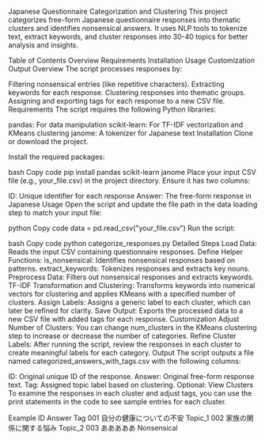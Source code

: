 Japanese Questionnaire Categorization and Clustering
This project categorizes free-form Japanese questionnaire responses into thematic clusters and identifies nonsensical answers. It uses NLP tools to tokenize text, extract keywords, and cluster responses into 30-40 topics for better analysis and insights.

Table of Contents
Overview
Requirements
Installation
Usage
Customization
Output
Overview
The script processes responses by:

Filtering nonsensical entries (like repetitive characters).
Extracting keywords for each response.
Clustering responses into thematic groups.
Assigning and exporting tags for each response to a new CSV file.
Requirements
The script requires the following Python libraries:

pandas: For data manipulation
scikit-learn: For TF-IDF vectorization and KMeans clustering
janome: A tokenizer for Japanese text
Installation
Clone or download the project.

Install the required packages:

bash
Copy code
pip install pandas scikit-learn janome
Place your input CSV file (e.g., your_file.csv) in the project directory. Ensure it has two columns:

ID: Unique identifier for each response
Answer: The free-form response in Japanese
Usage
Open the script and update the file path in the data loading step to match your input file:

python
Copy code
data = pd.read_csv("your_file.csv")
Run the script:

bash
Copy code
python categorize_responses.py
Detailed Steps
Load Data: Reads the input CSV containing questionnaire responses.
Define Helper Functions:
is_nonsensical: Identifies nonsensical responses based on patterns.
extract_keywords: Tokenizes responses and extracts key nouns.
Preprocess Data: Filters out nonsensical responses and extracts keywords.
TF-IDF Transformation and Clustering: Transforms keywords into numerical vectors for clustering and applies KMeans with a specified number of clusters.
Assign Labels: Assigns a generic label to each cluster, which can later be refined for clarity.
Save Output: Exports the processed data to a new CSV file with added tags for each response.
Customization
Adjust Number of Clusters: You can change num_clusters in the KMeans clustering step to increase or decrease the number of categories.
Refine Cluster Labels: After running the script, review the responses in each cluster to create meaningful labels for each category.
Output
The script outputs a file named categorized_answers_with_tags.csv with the following columns:

ID: Original unique ID of the response.
Answer: Original free-form response text.
Tag: Assigned topic label based on clustering.
Optional: View Clusters
To examine the responses in each cluster and adjust tags, you can use the print statements in the code to see sample entries for each cluster.

Example
ID	Answer	Tag
001	自分の健康についての不安	Topic_1
002	家族の関係に関する悩み	Topic_2
003	あああああ	Nonsensical
